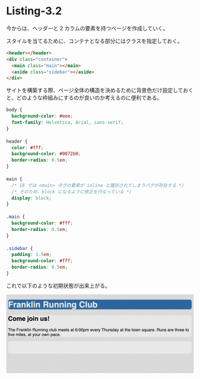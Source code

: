 # Listing-3.2

今からは、ヘッダーと 2 カラムの要素を持つページを作成していく。

スタイルを当てるために、コンテナとなる部分にはクラスを指定しておく。

```html
<header></header>
<div class="container">
  <main class="main"></main>
  <aside class="sidebar"></aside>
</div>
```

サイトを構築する際、ページ全体の構造を決めるために背景色だけ設定しておくと、どのような枠組みにするのが良いのか考えるのに便利である。

```css
body {
  background-color: #eee;
  font-family: Helvetica, Arial, sans-serif;
}

header {
  color: #fff;
  background-color: #0072b0;
  border-radius: 0.5em;
}

main {
  /* IE では <main> タグの要素が inline と識別されてしまうバグが存在する */
  /* そのため、block になるように修正を行なっている */
  display: block;
}

.main {
  background-color: #fff;
  border-radius: 0.5em;
}

.sidebar {
  padding: 1.5em;
  background-color: #fff;
  border-radius: 0.5em;
}
```

これで以下のような初期状態が出来上がる。

![](assets/2021-10-23-12-29-24.png)
